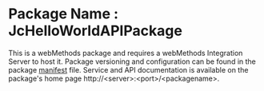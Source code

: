 # Package Name : JcHelloWorldAPIPackage
This is a webMethods package and requires a webMethods Integration Server to host it. Package versioning and configuration can be found in the package [manifest](./JcHelloWorldAPIPackage/manifest.v3) file. Service and API documentation is available on the package's home page http://&lt;server&gt;:&lt;port&gt;/&lt;packagename>.